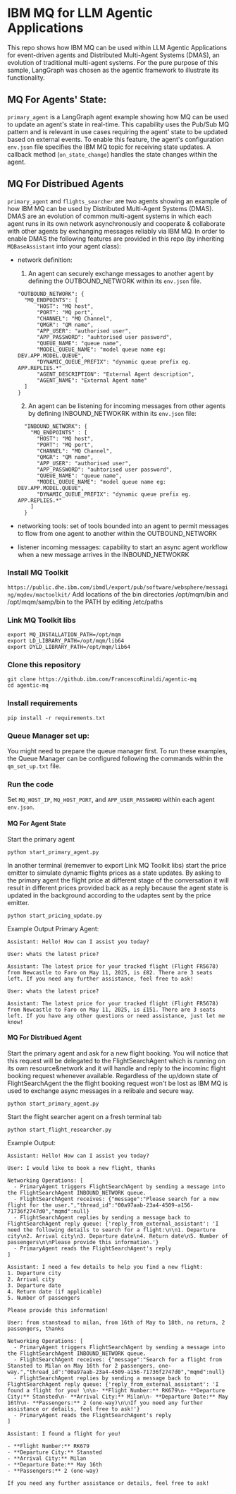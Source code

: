 
# IBM MQ for LLM Agentic Applications
This repo shows how IBM MQ can be used within LLM Agentic Applications for event-driven agents and Distributed Multi-Agent Systems (DMAS), an evolution of traditional multi-agent systems. For the pure purpose of this sample, LangGraph was chosen as the agentic framework to illustrate its functionality.

## MQ For Agents' State: 
`primary_agent` is a LangGraph agent example showing how MQ can be used to update an agent's state in real-time.
This capability uses the Pub/Sub MQ pattern and is relevant in use cases requiring the agent' state to be updated based on external events.
To enable this feature, the agent's configuration `env.json` file specifies the IBM MQ topic for receiving state updates. A callback method (`on_state_change`) handles the state changes within the agent.

## MQ For Distribued Agents
`primary_agent` and `flights_searcher` are two agents showing an example of how IBM MQ can be used by Distributed Multi-Agent Systems (DMAS). 
DMAS are an evolution of common multi-agent systems in which each agent runs in its own network asynchronously and cooperate & collaborate with other agents by exchanging messages reliably via IBM MQ.
In order to enable DMAS the following features are provided in this repo (by inheriting `MQBaseAssistant` into your agent class):
- network definition:
  1. An agent can securely exchange messages to another agent by defining the OUTBOUND_NETWORK within its `env.json` file.

  ```
  "OUTBOUND_NETWORK": {
    "MQ_ENDPOINTS": [
        "HOST": "MQ host",
        "PORT": "MQ port",
        "CHANNEL": "MQ Channel",
        "QMGR": "QM name",
        "APP_USER": "authorised user",
        "APP_PASSWORD": "auhtorised user password",
        "QUEUE_NAME": "queue name",
        "MODEL_QUEUE_NAME": "model queue name eg: DEV.APP.MODEL.QUEUE",
        "DYNAMIC_QUEUE_PREFIX": "dynamic queue prefix eg. APP.REPLIES.*"
        "AGENT_DESCRIPTION": "External Agent description",
        "AGENT_NAME": "External Agent name"   
    ]
  }
  ```

  2. An agent can be listening for incoming messages from other agents by defining INBOUND_NETWOKRK within its `env.json` file:
  ```
    "INBOUND_NETWORK": {
      "MQ_ENDPOINTS" : [
        "HOST": "MQ host",
        "PORT": "MQ port",
        "CHANNEL": "MQ Channel",
        "QMGR": "QM name",
        "APP_USER": "authorised user",
        "APP_PASSWORD": "auhtorised user password",
        "QUEUE_NAME": "queue name",
        "MODEL_QUEUE_NAME": "model queue name eg: DEV.APP.MODEL.QUEUE",
        "DYNAMIC_QUEUE_PREFIX": "dynamic queue prefix eg. APP.REPLIES.*"
      ]
    }
  ```
- networking tools: set of tools bounded into an agent to permit messages to flow from one agent to another within the OUTBOUND_NETWORK
- listener incoming messages: capability to start an async agent workflow when a new message arrives in the INBOUND_NETWOKRK

### Install MQ Toolkit
`https://public.dhe.ibm.com/ibmdl/export/pub/software/websphere/messaging/mqdev/mactoolkit/`
Add locations of the bin directories /opt/mqm/bin and /opt/mqm/samp/bin to the PATH by editing /etc/paths 

### Link MQ Toolkit libs
```
export MQ_INSTALLATION_PATH=/opt/mqm
export LD_LIBRARY_PATH=/opt/mqm/lib64
export DYLD_LIBRARY_PATH=/opt/mqm/lib64
```

### Clone this repository
```
git clone https://github.ibm.com/FrancescoRinaldi/agentic-mq
cd agentic-mq
```

### Install requirements
```
pip install -r requirements.txt
```

### Queue Manager set up:
You might need to prepare the queue manager first. 
To run these examples, the Queue Manager can be configured following the commands within the `qm_set_up.txt` file.

### Run the code
Set `MQ_HOST_IP`, `MQ_HOST_PORT`, and `APP_USER_PASSWORD` within each agent `env.json`.

#### MQ For Agent State
Start the primary agent
```
python start_primary_agent.py
```
In another terminal (rememver to export Link MQ Toolkit libs) start the price emitter to simulate dynamic flights prices as a state updates. By asking to the primary agent the flight price at different stage of the conversation it will result in different prices provided back as a reply because the agent state is updated in the background according to the udaptes sent by the price emitter.
```
python start_pricing_update.py
```

Example Output Primary Agent:
```
Assistant: Hello! How can I assist you today?

User: whats the latest price?

Assistant: The latest price for your tracked flight (Flight FR5678) from Newcastle to Faro on May 11, 2025, is £82. There are 3 seats left. If you need any further assistance, feel free to ask!

User: whats the latest price?

Assistant: The latest price for your tracked flight (Flight FR5678) from Newcastle to Faro on May 11, 2025, is £151. There are 3 seats left. If you have any other questions or need assistance, just let me know!
```
#### MQ For Distribued Agent
Start the primary agent and ask for a new flight booking. You will notice that this request will be delegated to the FlightSearchAgent which is running on its own resource&network and it will handle and reply to the incominc flight booking request whenever available. Regardless of the up/down state of FlightSearchAgent the the flight booking request won't be lost as IBM MQ is used to exchange async messages in a relibale and secure way.
```
python start_primary_agent.py
```
Start the flight searcher agent on a fresh terminal tab
```
python start_flight_researcher.py

```

Example Output:
```
Assistant: Hello! How can I assist you today?

User: I would like to book a new flight, thanks

Networking Operations: [ 
  - PrimaryAgent triggers FlightSearchAgent by sending a message into the FlightSearchAgent INBOUND_NETWORK queue.
  - FlightSearchAgent receives: {"message":"Please search for a new flight for the user.","thread_id":"00a97aab-23a4-4509-a156-71736f2747d0","mqmd":null}
  - FlightSearchAgent replies by sending a message back to FlightSearchAgent reply queue: {'reply_from_external_assistant': 'I need the following details to search for a flight:\n\n1. Departure city\n2. Arrival city\n3. Departure date\n4. Return date\n5. Number of passengers\n\nPlease provide this information.'}
  - PrimaryAgent reads the FlightSearchAgent's reply
]

Assistant: I need a few details to help you find a new flight:
1. Departure city
2. Arrival city
3. Departure date
4. Return date (if applicable)
5. Number of passengers

Please provide this information!

User: from stanstead to milan, from 16th of May to 18th, no return, 2 passengers, thanks

Networking Operations: [ 
  - PrimaryAgent triggers FlightSearchAgent by sending a message into the FlightSearchAgent INBOUND_NETWORK queue.
  - FlightSearchAgent receives: {"message":"Search for a flight from Stansted to Milan on May 16th for 2 passengers, one-way.","thread_id":"00a97aab-23a4-4509-a156-71736f2747d0","mqmd":null}
  - FlightSearchAgent replies by sending a message back to FlightSearchAgent reply queue: {'reply_from_external_assistant': 'I found a flight for you! \n\n- **Flight Number:** RK679\n- **Departure City:** Stansted\n- **Arrival City:** Milan\n- **Departure Date:** May 16th\n- **Passengers:** 2 (one-way)\n\nIf you need any further assistance or details, feel free to ask!'}
  - PrimaryAgent reads the FlightSearchAgent's reply
]

Assistant: I found a flight for you!

- **Flight Number:** RK679
- **Departure City:** Stansted
- **Arrival City:** Milan
- **Departure Date:** May 16th
- **Passengers:** 2 (one-way)

If you need any further assistance or details, feel free to ask!
```